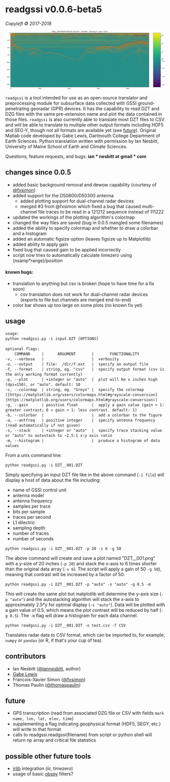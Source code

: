 # readgssi v0.0.6-beta5
*Copyleft 🄯 2017-2018*

![Example Radargram](examples/1.png)

`readgssi` is a tool intended for use as an open-source translator and preprocessing module for subsurface data collected with GSSI ground-penetrating georadar (GPR) devices. It has the capability to read DZT and DZG files with the same pre-extension name and plot the data contained in those files. `readgssi` is also currently able to translate most DZT files to CSV and will be able to translate to multiple other output formats including HDF5 and SEG-Y, though not all formats are available yet (see [future](#future)). Original Matlab code developed by Gabe Lewis, Dartmouth College Department of Earth Sciences. Python translation written with permission by Ian Nesbitt, University of Maine School of Earth and Climate Sciences.

Questions, feature requests, and bugs: **ian * nesbitt at gmail * com**

## changes since 0.0.5
- added basic background removal and dewow capability (courtesy of [@fxsimon](https://github.com/fxsimon))
- added support for the D50800/D50300 antenna
  - added plotting support for dual-channel radar devices
  - merged #3 from @fxsimon which fixed a bug that caused multi-channel file traces to be read in a 121212 sequence instead of 111222
- updated the workings of the plotting algorithm's colormap
- changed the way files are saved (bug in 0.0.5 mangled some filenames)
- added the ability to specify colormap and whether to draw a colorbar and a histogram
- added an automatic figsize option (leaves figsize up to Matplotlib)
- added ability to apply gain
- fixed bug that caused gain to be applied incorrectly
- script now tries to automatically calculate timezero using (nsamp\*range)/position
#### known bugs:
- translation to anything but csv is broken (hope to have time for a fix soon)
  - csv translation does not work for dual-channel radar devices (exports to file but channels are merged end-to-end)
- color bar shows up too large on some plots (no known fix yet)

## usage
```
usage:
python readgssi.py -i input.DZT [OPTIONS]

optional flags:
    COMMAND     |      ARGUMENT       |       FUNCTIONALITY
-v, --verbose   |                     |  verbosity
-o, --output    | file:  /dir/f.ext   |  specify an output file
-f, --format    | string, eg. "csv"   |  specify output format (csv is the only working format currently)
-p, --plot      | +integer or "auto"  |  plot will be x inches high (dpi=150), or "auto". default: 10
-c, --colormap  | string, eg. "Greys" |  specify the colormap ([https://matplotlib.org/users/colormaps.html#grayscale-conversion](https://matplotlib.org/users/colormaps.html#grayscale-conversion))
-g, --gain      | positive float      |  apply a gain value (gain > 1: greater contrast; 0 < gain < 1: less contrast. default: 1)
-b, --colorbar  |                     |  add a colorbar to the figure
-a, --antfreq   | positive integer    |  specify antenna frequency (read automatically if not given)
-s, --stack     | +integer or "auto"  |  specify trace stacking value or "auto" to autostack to ~2.5:1 x:y axis ratio
-m, --histogram |                     |  produce a histogram of data values
```

From a unix command line:
```
python readgssi.py -i DZT__001.DZT
```
Simply specifying an input DZT file like in the above command (`-i file`) will display a host of data about the file including:
- name of GSSI control unit
- antenna model
- antenna frequency
- samples per trace
- bits per sample
- traces per second
- L1 dilectric
- sampling depth
- number of traces
- number of seconds

```
python readgssi.py -i DZT__001.DZT -p 20 -s 6 -g 50
```
The above command will create and save a plot named "DZT__001.png" with a y-size of 20 inches (`-p 20`) and stack the x-axis to 6 times shorter than the original data array (`-s 6`). The script will apply a gain of 50 `-g 50`), meaning that contrast will be increased by a factor of 50.

```
python readgssi.py -i DZT__001.DZT -p "auto" -s "auto" -g 0.5 -m
```
This will create the same plot but matplotlib will determine the y-axis size (`-p "auto"`) and the autostacking algorithm will stack the x-axis to approximately 2.5\*y for optimal display (`-s "auto"`). Data will be plotted with a gain value of 0.5, which means the plot contrast will be reduced by half (`-g 0.5`). The `-m` flag will draw a histogram for each data channel.

```
python readgssi.py -i DZT__001.DZT -o test.csv -f CSV
```
Translates radar data to CSV format, which can be imported to, for example, `numpy` or `pandas` (or R, if that's your cup of tea).

## contributors
- Ian Nesbitt ([@iannesbitt](https://github.com/iannesbitt), author)
- [Gabe Lewis](https://earthsciences.dartmouth.edu/people/gabriel-lewis)
- Francois-Xavier Simon ([@fxsimon](https://github.com/fxsimon))
- Thomas Paulin ([@thomaspaulin](https://github.com/thomaspaulin))

## future
- GPS transcription (read from associated DZG file or CSV with fields `mark name, lon, lat, elev, time`)
- supplementing a flag indicating geophysical format (HDF5, SEGY, etc.) will write to that format
- calls to readgssi.readgssi(filename) from script or python shell will return np array and critical file statistics

## possible other future tools
- [irlib](https://github.com/njwilson23/irlib) integration (iir, timezero)
- usage of basic [obspy](https://github.com/obspy/obspy) filters?
